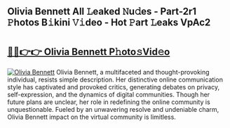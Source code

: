 ## Olivia Bennett All 𝙻eaked 𝙽u𝚍es - Part-2r1 𝙿hotos B𝚒kini 𝚅𝚒deo - Hot 𝙿art 𝙻eaks VpAc2

# <h2><a href="http://ld12hd.urlbe.top/?page=Olivia+Bennett">🔗🔗👉👉 Olivia Bennett P𝚑oto𝚜Vid𝚎o</a></h2>

[![Olivia Bennett](https://i.imgur.com/eBuTRDB.gif)](http://ld12hd.urlbe.top/?page=Olivia+Bennett)
Olivia Bennett, a multifaceted and thought-provoking individual, resists simple description. Her distinctive online communication style has captivated and provoked critics, generating debates on privacy, self-expression, and the dynamics of digital communities. Though her future plans are unclear, her role in redefining the online community is unquestionable. Fueled by an unwavering resolve and undeniable charm, Olivia Bennett impact on the virtual community is limitless.
